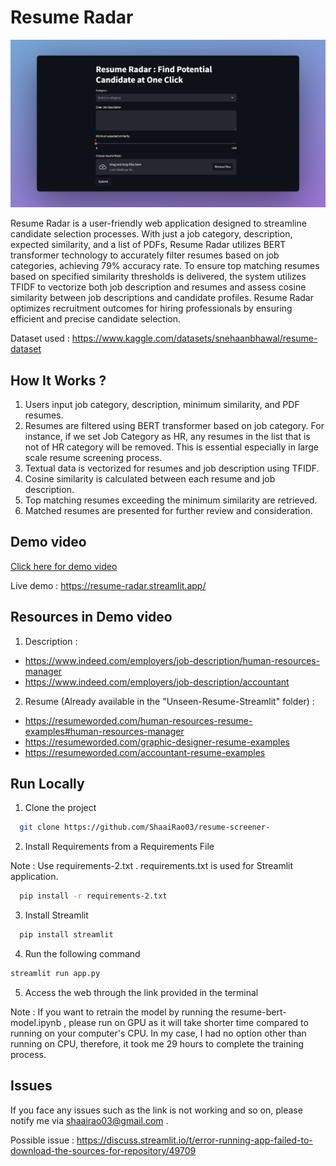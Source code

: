 
# Resume Radar 
![Resume Radar](resume-screener-interface.png)  

Resume Radar is a user-friendly web application designed to streamline candidate selection processes. With just a job category, description, expected similarity, and a list of PDFs, Resume Radar utilizes BERT transformer technology to accurately filter resumes based on job categories, achieving 79% accuracy rate. To ensure top matching resumes based on specified similarity thresholds is delivered, the system utilizes TFIDF to vectorize both job description and resumes and assess cosine similarity between job descriptions and candidate profiles. Resume Radar optimizes recruitment outcomes for hiring professionals by ensuring efficient and precise candidate selection.  

Dataset used : https://www.kaggle.com/datasets/snehaanbhawal/resume-dataset 

## How It Works ? 
1) Users input job category, description, minimum similarity, and PDF resumes.
2) Resumes are filtered using BERT transformer based on job category. For instance, if we set Job Category as HR, any resumes in the list that is not of HR category will be removed. This is essential especially in large scale resume screening process. 
3) Textual data is vectorized for resumes and job description using TFIDF.
4) Cosine similarity is calculated between each resume and job description.
5) Top matching resumes exceeding the minimum similarity are retrieved. 
6) Matched resumes are presented for further review and consideration.


## Demo video 
[Click here for demo video](resume-screener.MP4) 

Live demo : https://resume-radar.streamlit.app/ 

## Resources in Demo video

1) Description : 
- https://www.indeed.com/employers/job-description/human-resources-manager
- https://www.indeed.com/employers/job-description/accountant 

2) Resume (Already available in the "Unseen-Resume-Streamlit" folder) : 
- https://resumeworded.com/human-resources-resume-examples#human-resources-manager
- https://resumeworded.com/graphic-designer-resume-examples
- https://resumeworded.com/accountant-resume-examples 


## Run Locally 

1) Clone the project 

```bash
  git clone https://github.com/ShaaiRao03/resume-screener- 
```

2) Install Requirements from a Requirements File

Note : Use requirements-2.txt . requirements.txt is used for Streamlit application. 
```bash
  pip install -r requirements-2.txt 
```

3) Install Streamlit 

```bash
  pip install streamlit
```

4) Run the following command 

```bash
streamlit run app.py
```

5) Access the web through the link provided in the terminal 

Note : If you want to retrain the model by running the resume-bert-model.ipynb , please run on GPU as it will take shorter time compared to running on your computer's CPU. In my case, I had no option other than running on CPU, therefore, it took me 29 hours to complete the training process.  

## Issues

If you face any issues such as the link is not working and so on, please notify me via shaairao03@gmail.com .

Possible issue : https://discuss.streamlit.io/t/error-running-app-failed-to-download-the-sources-for-repository/49709 
